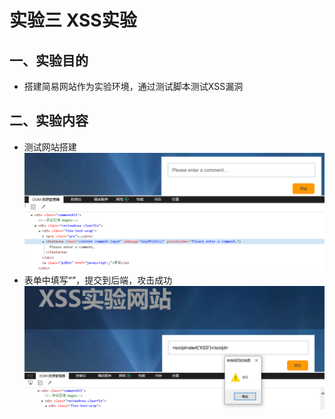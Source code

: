 # 实验三 XSS实验

## 一、实验目的
* 搭建简易网站作为实验环境，通过测试脚本测试XSS漏洞  

## 二、实验内容
* 测试网站搭建    
![](pic/网站.png)
* 表单中填写“<script>alert('XSS')</script>”，提交到后端，攻击成功      
![](pic/提交表单.png)    